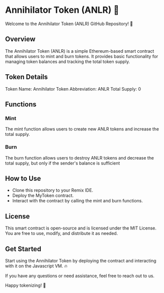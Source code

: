 # Annihilator Token (ANLR) :rocket:
Welcome to the Annihilator Token (ANLR) GitHub Repository! :money_with_wings:

## Overview
The Annihilator Token (ANLR) is a simple Ethereum-based smart contract that allows users to mint and burn tokens. It provides basic functionality for managing token balances and tracking the total token supply.

## Token Details
Token Name: Annihilator
Token Abbreviation: ANLR
Total Supply: 0

## Functions
### Mint
The mint function allows users to create new ANLR tokens and increase the total supply. 

### Burn
The burn function allows users to destroy ANLR tokens and decrease the total supply, but only if the sender's balance is sufficient

## How to Use
- Clone this repository to your Remix IDE.
- Deploy the MyToken contract.
- Interact with the contract by calling the mint and burn functions.


## License
This smart contract is open-source and is licensed under the MIT License. You are free to use, modify, and distribute it as needed.

## Get Started
Start using the Annihilator Token by deploying the contract and interacting with it on the Javascript VM. :fire:

If you have any questions or need assistance, feel free to reach out to us.

Happy tokenizing! :tada:
